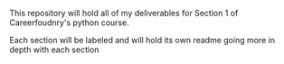 This repository will hold all of my deliverables for Section 1 of Careerfoudnry's python course.

Each section will be labeled and will hold its own readme going more in depth with each section
